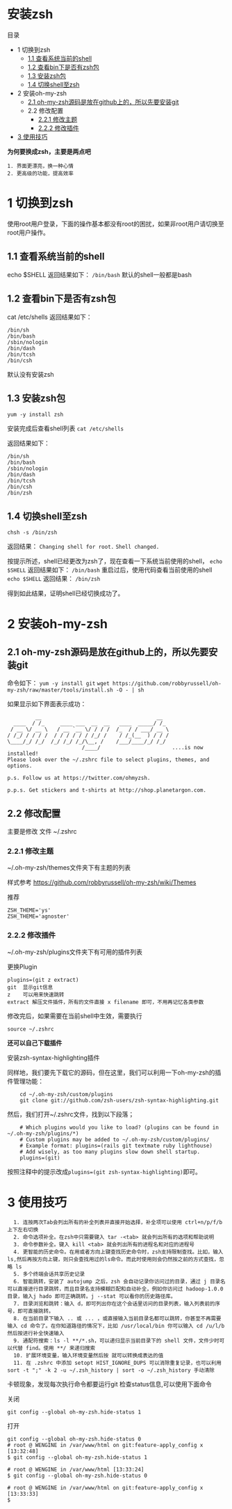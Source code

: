 # 安装zsh

目录

- 1 切换到zsh
  - [1.1 查看系统当前的shell](https://www.cnblogs.com/redirect/p/7776540.html#查看系统当前的shell)
  - [1.2 查看bin下是否有zsh包](https://www.cnblogs.com/redirect/p/7776540.html#查看bin下是否有zsh包)
  - [1.3 安装zsh包](https://www.cnblogs.com/redirect/p/7776540.html#安装zsh包)
  - [1.4 切换shell至zsh](https://www.cnblogs.com/redirect/p/7776540.html#切换shell至zsh)
- 2 安装oh-my-zsh
  - [2.1 oh-my-zsh源码是放在github上的，所以先要安装git](https://www.cnblogs.com/redirect/p/7776540.html#oh-my-zsh源码是放在github上的所以先要安装git)
  - 2.2 修改配置
    - [2.2.1 修改主题](https://www.cnblogs.com/redirect/p/7776540.html#修改主题)
    - [2.2.2 修改插件](https://www.cnblogs.com/redirect/p/7776540.html#修改插件)
- [3 使用技巧](https://www.cnblogs.com/redirect/p/7776540.html#使用技巧)

**为何要换成zsh，主要是两点吧**

```
1. 界面更漂亮，换一种心情  
2. 更高级的功能，提高效率  
```

# 1 切换到zsh

使用root用户登录，下面的操作基本都没有root的困扰，如果非root用户请切换至root用户操作。

## 1.1 查看系统当前的shell

echo $SHELL
返回结果如下：
`/bin/bash`
默认的shell一般都是bash

## 1.2 查看bin下是否有zsh包

cat /etc/shells
返回结果如下：

```
/bin/sh
/bin/bash
/sbin/nologin
/bin/dash
/bin/tcsh
/bin/csh
```

默认没有安装zsh

## 1.3 安装zsh包

```
yum -y install zsh
```

安装完成后查看shell列表
`cat /etc/shells`

返回结果如下：

```
/bin/sh
/bin/bash
/sbin/nologin
/bin/dash
/bin/tcsh
/bin/csh
/bin/zsh
```

## 1.4 切换shell至zsh

```
chsh -s /bin/zsh
```

返回结果：
`Changing shell for root.`
`Shell changed.`

按提示所述，shell已经更改为zsh了，现在查看一下系统当前使用的shell，
`echo $SHELL`
返回结果如下：
`/bin/bash`
重启过后，使用代码查看当前使用的shell
`echo $SHELL`
返回结果：
`/bin/zsh`

得到如此结果，证明shell已经切换成功了。

# 2 安装oh-my-zsh

## 2.1 oh-my-zsh源码是放在github上的，所以先要安装git

命令如下：
`yum -y install git`
`wget https://github.com/robbyrussell/oh-my-zsh/raw/master/tools/install.sh -O - | sh`

如果显示如下界面表示成功：

```
         __                                     __   
  ____  / /_     ____ ___  __  __   ____  _____/ /_  
 / __ \/ __ \   / __ `__ \/ / / /  /_  / / ___/ __ \ 
/ /_/ / / / /  / / / / / / /_/ /    / /_(__  ) / / / 
\____/_/ /_/  /_/ /_/ /_/\__, /    /___/____/_/ /_/  
                        /____/                       ....is now installed!
Please look over the ~/.zshrc file to select plugins, themes, and options.

p.s. Follow us at https://twitter.com/ohmyzsh.

p.p.s. Get stickers and t-shirts at http://shop.planetargon.com.
```

## 2.2 修改配置

主要是修改 文件 ~/.zshrc

### 2.2.1 修改主题

~/.oh-my-zsh/themes文件夹下有主题的列表

样式参考 https://github.com/robbyrussell/oh-my-zsh/wiki/Themes

推荐

```shell
ZSH_THEME='ys'  
ZSH_THEME='agnoster'
```

### 2.2.2 修改插件

~/.oh-my-zsh/plugins文件夹下有可用的插件列表

更换Plugin

```shell
plugins=(git z extract)
git  显示git信息  
z    可以用来快速跳转  
extract 解压文件插件，所有的文件直接 x filename 即可，不用再记忆各类参数
```

修改完后，如果需要在当前shell中生效，需要执行

```shell
source ~/.zshrc
```

**还可以自己下载插件**

安装zsh-syntax-highlighting插件

同样地，我们要先下载它的源码，但在这里，我们可以利用一下oh-my-zsh的插件管理功能：

```shell
    cd ~/.oh-my-zsh/custom/plugins
    git clone git://github.com/zsh-users/zsh-syntax-highlighting.git
```

然后，我们打开~/.zshrc文件，找到以下段落；

```
    # Which plugins would you like to load? (plugins can be found in ~/.oh-my-zsh/plugins/*)
    # Custom plugins may be added to ~/.oh-my-zsh/custom/plugins/
    # Example format: plugins=(rails git textmate ruby lighthouse)
    # Add wisely, as too many plugins slow down shell startup.
    plugins=(git)
```

按照注释中的提示改成`plugins=(git zsh-syntax-highlighting)`即可。

# 3 使用技巧

```
  1. 连按两次Tab会列出所有的补全列表并直接开始选择，补全项可以使用 ctrl+n/p/f/b上下左右切换
  2. 命令选项补全。在zsh中只需要键入 tar -<tab> 就会列出所有的选项和帮助说明
  3. 命令参数补全。键入 kill <tab> 就会列出所有的进程名和对应的进程号
  4. 更智能的历史命令。在用或者方向上键查找历史命令时，zsh支持限制查找。比如，输入ls,然后再按方向上键，则只会查找用过的ls命令。而此时使用则会仍然按之前的方式查找，忽略 ls
  5. 多个终端会话共享历史记录
  6. 智能跳转，安装了 autojump 之后，zsh 会自动记录你访问过的目录，通过 j 目录名 可以直接进行目录跳转，而且目录名支持模糊匹配和自动补全，例如你访问过 hadoop-1.0.0 目录，输入j hado 即可正确跳转。j --stat 可以看你的历史路径库。
  7. 目录浏览和跳转：输入 d，即可列出你在这个会话里访问的目录列表，输入列表前的序号，即可直接跳转。
  8. 在当前目录下输入 .. 或 ... ，或直接输入当前目录名都可以跳转，你甚至不再需要输入 cd 命令了。在你知道路径的情况下，比如 /usr/local/bin 你可以输入 cd /u/l/b 然后按进行补全快速输入
  9. 通配符搜索：ls -l **/*.sh，可以递归显示当前目录下的 shell 文件，文件少时可以代替 find。使用 **/ 来递归搜索
  10. 扩展环境变量，输入环境变量然后按 就可以转换成表达的值
  11. 在 .zshrc 中添加 setopt HIST_IGNORE_DUPS 可以消除重复记录，也可以利用 sort -t ";" -k 2 -u ~/.zsh_history | sort -o ~/.zsh_history 手动清除
```

卡顿现象，发现每次执行命令都要运行git 检查status信息,可以使用下面命令

关闭

```shell
git config --global oh-my-zsh.hide-status 1  
```

打开

```shell
git config --global oh-my-zsh.hide-status 0  
# root @ WENGINE in /var/www/html on git:feature-apply_config x [13:32:48] 
$ git config --global oh-my-zsh.hide-status 1

# root @ WENGINE in /var/www/html [13:33:24] 
$ git config --global oh-my-zsh.hide-status 0

# root @ WENGINE in /var/www/html on git:feature-apply_config x [13:33:33] 
$ 
```